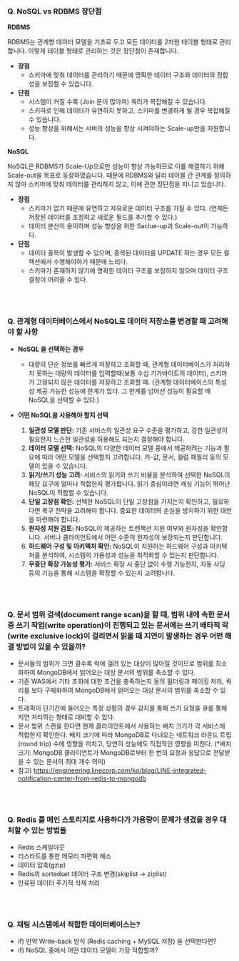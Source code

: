 ### Q. NoSQL vs RDBMS 장단점

**RDBMS**

RDBMS는 관계형 데이터 모델을 기초로 두고 모든 데이터를 2차원 테이블 형태로 관리합니다. 이렇게 테이블 형태로 관리하는 것은 장단점이 존재합니다.
- **장점**
  - 스키마에 맞춰 데이터를 관리하기 때문에 명확한 데이터 구조와 데이터의 정합성을 보장할 수 있습니다.
- **단점**
  - 시스템이 커질 수록 (Join 문이 많아져) 쿼리가 복잡해질 수 있습니다.
  - 스키마로 인해 데이터가 유연하지 못하고, 스키마를 변경하게 될 경우 복잡해질 수 있습니다.
  - 성능 향상을 위해서는 서버의 성능을 향상 시켜야하는 Scale-up만을 지원합니다.

**NoSQL**

NoSQL은 RDBMS가 Scale-Up으로만 성능이 향상 가능하므로 이를 해결하기 위해 Scale-out을 목표로 등장하였습니다. 
때문에 RDBMS와 달리 테이블 간 관계를 정의하지 않아 스키마에 맞춰 데이터를 관리하지 않고, 이에 관한 장단점을 지니고 있습니다.
- **장점**
  - 스키마가 없기 때문에 유연하고 자유로운 데이터 구조를 가질 수 있다. (언제든 저장된 데이터를 조정하고 새로운 필드를 추가할 수 있다.)
  - 데이터 분산이 용이하며 성능 향상을 위한 Saclue-up과 Scale-out이 가능하다.
- **단점**
  - 데이터 중복이 발생할 수 있으며, 중복된 데이터를 UPDATE 하는 경우 모든 컬렉션에서 수행해야하기 때문에 느리다.
  - 스키마가 존재하지 않기에 명확한 데이터 구조를 보장하지 않으며 데이터 구조 결정이 어려울 수 있다.

<br><br>

### Q. 관계형 데이터베이스에서 NoSQL로 데이터 저장소를 변경할 때 고려해야 할 사항
- **NoSQL 을 선택하는 경우**
    - 대량의 단순 정보를 빠르게 저장하고 조회할 때, 관계형 데이터베이스가 처리하지 못하는 대량의 데이터를 입력할때(보통 수십 기가바이트의 데이터), 스키마가 고정되지 않은 데이터를 저장하고 조회할 때. (관계형 데이터베이스의 특성상 제공 가능한 성능에 한계가 있다. 그 한계를 넘어선 성능이 필요할 때 NoSQL을 선택할 수 있다.)

- **어떤 NoSQL을 사용해야 할지 선택**
    1. **일관성 모델 판단:** 기존 서비스의 일관성 요구 수준을 평가하고, 강한 일관성이 필요한지 느슨한 일관성을 허용해도 되는지 결정해야 합니다.
    2. **데이터 모델 선택:** NoSQL의 다양한 데이터 모델 중에서 제공하려는 기능과 필요에 따라 어떤 모델을 선택할지 고려합니다. 키-값, 문서, 컬럼 패밀리 등의 모델이 있을 수 있습니다.
    3. **읽기/쓰기 성능 고려:** 서비스의 읽기와 쓰기 비율을 분석하여 선택한 NoSQL이 해당 요구에 얼마나 적합한지 평가합니다. 읽기 중심이라면 캐싱 기능이 뛰어난 NoSQL이 적합할 수 있습니다.
    4. **단일 고장점 확인:** 선택한 NoSQL이 단일 고장점을 가지는지 확인하고, 필요하다면 복구 전략을 고려해야 합니다. 중요한 데이터의 손실을 방지하기 위한 대안을 마련해야 합니다.
    5. **원자성 지원 검토:** NoSQL이 제공하는 트랜잭션 지원 여부와 원자성을 확인합니다. 서버나 클라이언트에서 어떤 수준의 원자성이 보장되는지 판단합니다.
    6. **하드웨어 구성 및 아키텍처 확인:** NoSQL이 지원하는 하드웨어 구성과 아키텍처를 분석하여, 시스템의 가용성과 성능을 최적화할 수 있는지 판단합니다.
    7. **무중단 확장 가능성 평가:** 서비스 확장 시 중단 없이 수행 가능한지, 자동 샤딩 등의 기능을 통해 시스템을 확장할 수 있는지 고려합니다.

<br><br>

### Q. 문서 범위 검색(document range scan)을 할 때, 범위 내에 속한 문서 중 쓰기 작업(write operation)이 진행되고 있는 문서에는 쓰기 배타적 락(write exclusive lock)이 걸리면서 읽을 때 지연이 발생하는 경우 어떤 해결 방법이 있을 수 있을까?
- 문서들의 범위가 크면 클수록 락에 걸려 있는 대상이 많아질 것이므로 범위를 최소화하여 MongoDB에서 읽어오는 대상 문서의 범위를 축소할 수 있다.
- 기존 WAS에서 기타 조회에 대한 조건을 충족하는지 등의 필터링과 페이징 처리, 쿼리를 보다 구체화하여 MongoDB에서 읽어오는 대상 문서의 범위를 축소할 수 있다.
- 트래픽이 단기간에 들어오는 특정 상황의 경우 감지를 통해 쓰기 요청을 큐를 통해 지연 처리하는 형태로 대비할 수 있다.
- 문서 범위 스캔을 한다면 현재 클라이언트에서 사용하는 배치 크기가 각 서비스에 적합한지 확인한다. 배치 크기에 따라 MongoDB로 다녀오는 네트워크 라운드 트립(round trip) 수에 영향을 끼치고, 당연히 성능에도 직접적인 영향을 미친다.
(*배치 크기: MongoDB 클라이언트가 MongoDB로부터 한 번의 요청과 응답으로 전달받을 수 있는 문서의 최대 개수 의미)
- 참고) https://engineering.linecorp.com/ko/blog/LINE-integrated-notification-center-from-redis-to-mongodb

<br><br>

### Q. Redis 를 메인 스토리지로 사용하다가 가용량이 문제가 생겼을 경우 대처할 수 있는 방법들
- Redis 스케일아웃
- 리스타트를 통한 메모리 파편화 해소
- 데이터 압축(gzip)
- Redis의 sortedset 데이터 구조 변경(skiplist → ziplist)
- 만료된 데이터 주기적 삭제 처리

<br><br>

### Q. 채팅 시스템에서 적합한 데이터베이스는?
- if) 만약 Write-back 방식 (Redis caching + MySQL 저장) 을 선택한다면?
- if) NoSQL 중에서 어떤 데이터 모델이 가장 적합할까?
